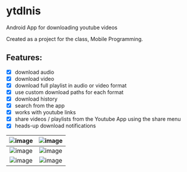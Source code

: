 # ytdlnis
Android App for downloading youtube videos

Created as a project for the class, Mobile Programming.

Features:
---
- [x] download audio  
- [x] download video
- [x] download full playlist in audio or video format
- [x] use custom download paths for each format
- [x] download history
- [x] search from the app
- [x] works with youtube links
- [x] share videos / playlists from the Youtube App using the share menu
- [x] heads-up download notifications

|![image](https://user-images.githubusercontent.com/64997243/185808455-0b04f573-afe5-43d8-b6c8-6481b799e474.png)|![image](https://user-images.githubusercontent.com/64997243/185808467-7fcc9938-f124-45c1-8b29-3384269fb693.png)|
|:-------------------------:|:-------------------------:|
![image](https://user-images.githubusercontent.com/64997243/185808474-5df57756-6e27-4c03-9870-3c47f782bfb9.png)|![image](https://user-images.githubusercontent.com/64997243/185808477-073a8ea8-70ae-4702-9865-317149f2bb25.png)|
![image](https://user-images.githubusercontent.com/64997243/185808483-9b5e62c3-f28b-4bfb-9caf-adbb899ce702.png)|![image](https://user-images.githubusercontent.com/64997243/185808495-9930312c-34df-43f1-b7f3-e519d1231c09.png)|


